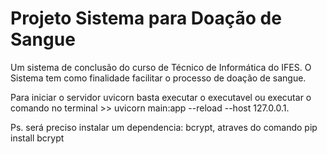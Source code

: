 # Projeto Sistema para Doação de Sangue
 Um sistema de conclusão do curso de Técnico de Informática do IFES. O Sistema tem como finalidade facilitar o processo de doação de sangue.

Para iniciar o servidor uvicorn basta executar o executavel ou executar o comando no terminal >> uvicorn main:app --reload --host 127.0.0.1.

Ps. será preciso instalar um dependencia: bcrypt, atraves do comando pip install bcrypt
